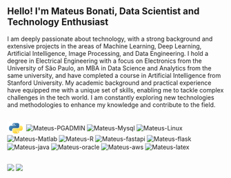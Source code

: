 

## Hello! I'm Mateus Bonati, Data Scientist and Technology Enthusiast

I am deeply passionate about technology, with a strong background and extensive projects in the areas of Machine Learning, Deep Learning, Artificial Intelligence, Image Processing, and Data Engineering. I hold a degree in Electrical Engineering with a focus on Electronics from the University of São Paulo, an MBA in Data Science and Analytics from the same university, and have completed a course in Artificial Intelligence from Stanford University. My academic background and practical experience have equipped me with a unique set of skills, enabling me to tackle complex challenges in the tech world. I am constantly exploring new technologies and methodologies to enhance my knowledge and contribute to the field.


<div style="display: inline_block"><br>
  <img align="center" alt="Mateus-Python" height="30" width="40" src="https://raw.githubusercontent.com/devicons/devicon/master/icons/python/python-original.svg">
  <img align="center" alt="Mateus-PGADMIN" height="30" width="40" src="https://cdn.jsdelivr.net/gh/devicons/devicon/icons/postgresql/postgresql-original.svg">
  <img align="center" alt="Mateus-Mysql" height="30" width="40" src="https://cdn.jsdelivr.net/gh/devicons/devicon/icons/mysql/mysql-original.svg">
  <img align="center" alt="Mateus-Linux" height="30" width="40" src="https://cdn.jsdelivr.net/gh/devicons/devicon/icons/linux/linux-original.svg">
  <img align="center" alt="Mateus-Matlab" height="30" width="40" src="https://cdn.jsdelivr.net/gh/devicons/devicon/icons/matlab/matlab-original.svg">
  <img align="center" alt="Mateus-R" height="30" width="40" src="https://cdn.jsdelivr.net/gh/devicons/devicon/icons/rstudio/rstudio-original.svg">
  <img align="center" alt="Mateus-fastapi" height="30" width="40" src="https://cdn.jsdelivr.net/gh/devicons/devicon/icons/fastapi/fastapi-original.svg">
  <img align="center" alt="Mateus-flask" height="30" width="40" src="https://cdn.jsdelivr.net/gh/devicons/devicon/icons/flask/flask-original.svg">
    <img align="center" alt="Mateus-java" height="30" width="40" src="https://cdn.jsdelivr.net/gh/devicons/devicon/icons/java/java-original.svg">
  <img align="center" alt="Mateus-oracle" height="30" width="40" src="https://cdn.jsdelivr.net/gh/devicons/devicon/icons/oracle/oracle-original.svg">
  <img align="center" alt="Mateus-aws" height="30" width="40" src="https://cdn.jsdelivr.net/gh/devicons/devicon/icons/amazonwebservices/amazonwebservices-original.svg">
  <img align="center" alt="Mateus-latex" height="30" width="40" src="https://cdn.jsdelivr.net/gh/devicons/devicon/icons/latex/latex-original.svg">



</div>
<br>
<div> 
  


 

  
  <a href = "mailto:mateusbonati@gmail.com"><img src="https://img.shields.io/badge/-Gmail-%23333?style=for-the-badge&logo=gmail&logoColor=white" target="_blank"></a>
  <a href="https://www.linkedin.com/in/mateus-bonati" target="_blank"><img src="https://img.shields.io/badge/-LinkedIn-%230077B5?style=for-the-badge&logo=linkedin&logoColor=white" target="_blank"></a> 

</div>


          
